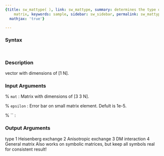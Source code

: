 ```yaml
---
{title: sw_mattype( ), link: sw_mattype, summary: determines the type of square input
    matrix, keywords: sample, sidebar: sw_sidebar, permalink: sw_mattype.html, folder: swfiles,
  mathjax: 'true'}

---
```


### Syntax

` `

### Description

vector with dimensions of [1 N].
 

### Input Arguments

% `mat`
: Matrix with dimensions of [3 3 N].

% `epsilon`
: Error bar on small matrix element. Defult is 1e-5.

% ``
:

### Output Arguments

type      1   Heisenberg exchange
2   Anisotropic exchange
3   DM interaction
4   General matrix
Also works on symbolic matrices, but keep all symbols real for consistent
result!


